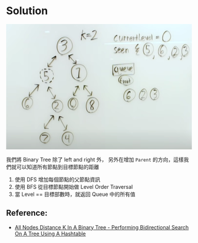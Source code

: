 # Solution

![](images/solution.png)

我們將 Binary Tree 除了 left and right 外，
另外在增加 `Parent` 的方向，這樣我們就可以知道所有節點到目標節點的距離

1. 使用 DFS 增加每個節點的父節點資訊
2. 使用 BFS 從目標節點開始做 Level Order Traversal
3. 當 Level == 目標部數時，就返回 Queue 中的所有值

## Reference:
- [All Nodes Distance K In A Binary Tree - Performing Bidirectional Search On A Tree Using A Hashtable](https://www.youtube.com/watch?v=nPtARJ2cYrg)

